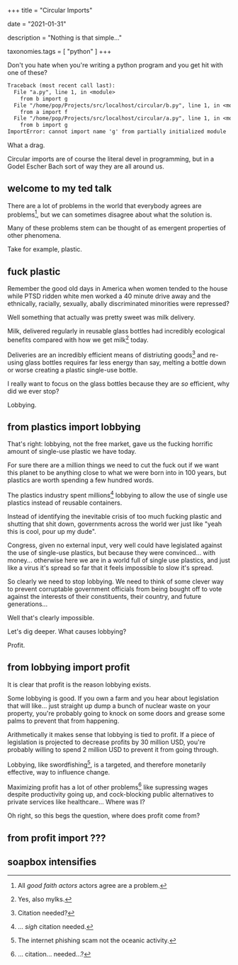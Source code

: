 +++
title = "Circular Imports"

date = "2021-01-31"

description = "Nothing is that simple..."

taxonomies.tags = [
    "python"
]
+++

Don't you hate when you're writing a python program and you get hit with one of these?

```txt
Traceback (most recent call last):
  File "a.py", line 1, in <module>
    from b import g
  File "/home/pop/Projects/src/localhost/circular/b.py", line 1, in <module>
    from a import f
  File "/home/pop/Projects/src/localhost/circular/a.py", line 1, in <module>
    from b import g
ImportError: cannot import name 'g' from partially initialized module 'b' (most likely due to a circular import) (/home/pop/Projects/src/localhost/circular/b.py)
```

What a drag.

Circular imports are of course the literal devel in programming, but in a Godel Escher Bach sort of way they are all around us.

## welcome to my ted talk

There are a lot of problems in the world that everybody agrees are problems[^1], but we can sometimes disagree about what the solution is.

Many of these problems stem can be thought of as emergent properties of other phenomena.

Take for example, plastic.

## fuck plastic

Remember the good old days in America when women tended to the house while PTSD ridden white men worked a 40 minute drive away and the ethnically, racially, sexually, abally discriminated minorities were repressed?

Well something that actually was pretty sweet was milk delivery.

Milk, delivered regularly in reusable glass bottles had incredibly ecological benefits compared with how we get milk[^2] today.

Deliveries are an incredibly efficient means of distriuting goods[^3] and re-using glass bottles requires far less energy than say, melting a bottle down or worse creating a plastic single-use bottle.

I really want to focus on the glass bottles because they are *so* efficient, why did we ever stop?

Lobbying.

## from plastics import lobbying

That's right: lobbying, not the free market, gave us the fucking horrific amount of single-use plastic we have today.

For sure there are a million things we need to cut the fuck out if we want this planet to be anything close to what we were born into in 100 years, but plastics are worth spending a few hundred words.

The plastics industry spent millions[^4] lobbying to allow the use of single use plastics instead of reusable containers.

Instead of identifying the inevitable crisis of too much fucking plastic and shutting that shit down, governments across the world wer just like "yeah this is cool, pour up my dude".

Congress, given no external input, very well could have legislated against the use of single-use plastics, but because they were convinced... with money... otherwise here we are in a world full of single use plastics, and just like a virus it's spread so far that it feels impossible to slow it's spread.

So clearly we need to stop lobbying.
We need to think of some clever way to prevent corruptable government officials from being bought off to vote against the interests of their constituents, their country, and future generations...

Well that's clearly impossible.

Let's dig deeper.
What causes lobbying?

Profit.

## from lobbying import profit

It is clear that profit is the reason lobbying exists.

Some lobbying is good. If you own a farm and you hear about legislation that will like... just straight up dump a bunch of nuclear waste on your property, you're probably going to knock on some doors and grease some palms to prevent that from happening.

Arithmetically it makes sense that lobbying is tied to profit.
If a piece of legislation is projected to decrease profits by 30 million USD, you're probably willing to spend 2 million USD to prevent it from going through.

Lobbying, like swordfishing[^5], is a targeted, and therefore monetarily effective, way to influence change.

Maximizing profit has a lot of other problems[^6] like supressing wages despite productivity going up, and cock-blocking public alternatives to private services like healthcare... Where was I?

Oh right, so this begs the question, where does profit come from?

## from profit import ???

## soapbox intensifies

[^1]: All *good faith actors* actors agree are a problem.

[^2]: Yes, also mylks.

[^3]: Citation needed?

[^4]: ... *sigh* citation needed.

[^5]: The internet phishing scam not the oceanic activity.

[^6]: ... citation... needed...?
